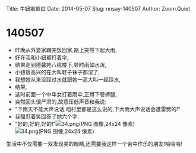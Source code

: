 Title: 牛妞痲痲曰
Date: 2014-05-07
Slug: nnsay-140507
Author: Zoom.Quiet


# 140507

- 昨晚从外婆家蹭完饭回家,路上突然下起大雨,
- 好在我和小妞都打着伞,
- 结果走到德馨苑八栋楼下,顿时雨如水泼,
- 小妞很高兴的在大叫鞋子袜子都湿了,
- 我想她从来没踩过水就跟她一高大叫一起踩水,
- 结果,
- 这时前面一个中年女打着雨伞,正蹲下卷裤腿,
- 突然回头很严肃的,故意压低声音和我说:
- "下雨天不能大声说话,咱村里都是这么说的,下大雨大声说话会遭雷劈的!"
- 我强忍着笑回答了她六个字:
- "好的,好的,好的!"![34.png(PNG 图像,24x24 像素)](https://wx.qq.com/zh_CN/htmledition/images/qqface/34.png)![34.png(PNG 图像,24x24 像素)](https://wx.qq.com/zh_CN/htmledition/images/qqface/34.png)


生活中不仅需要一双发现美的眼睛,还需要我这样一个苦中作乐的朋友!哈哈哈!  
